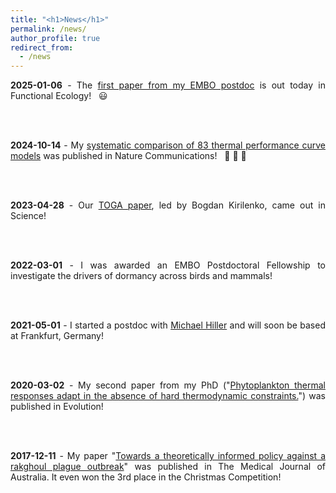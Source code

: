 ```yaml
---
title: "<h1>News</h1>"
permalink: /news/
author_profile: true
redirect_from: 
  - /news
---
```


<div style='text-align:justify'>
<p style='display:inline'>

<b>2025-01-06</b> - The <a href='../publication/16_Numerous_independent_gains'>first paper from my EMBO postdoc</a> is out today in Functional Ecology! &nbsp; &#128515;

<br><br>

<b>2024-10-14</b> - My <a href='../publication/15_No_universal_mathematical_model'>systematic comparison of 83 thermal 
performance curve models</a> was published in Nature Communications! &nbsp; &#127881; &#127881; &#127881;

<br><br>

<b>2023-04-28</b> - Our <a href='../publication/13_TOGA'>TOGA paper</a>, led by Bogdan Kirilenko, came out in Science!

<br><br>

<b>2022-03-01</b> - I was awarded an EMBO Postdoctoral Fellowship to investigate the drivers of dormancy across birds 
and mammals!

<br><br>

<b>2021-05-01</b> - I started a postdoc with <a href='https://tbg.senckenberg.de/hillerlab/'>Michael Hiller</a> 
and will soon be based at Frankfurt, Germany!

<br><br>

<b>2020-03-02</b> - My second paper from my PhD ("<a href='../publication/09_Phytoplankton_thermal_responses_adapt'>Phytoplankton 
thermal responses adapt in the absence of hard thermodynamic constraints.</a>") was published in Evolution!  

<br><br>

<b>2017-12-11</b> - My paper 
"<a href='../publication/5_Towards_a_theoretically_informed'>Towards a 
theoretically informed policy against a rakghoul plague outbreak</a>" 
was published in The Medical Journal of Australia. It even won the 3rd 
place in the Christmas Competition!

</p>
</div>
